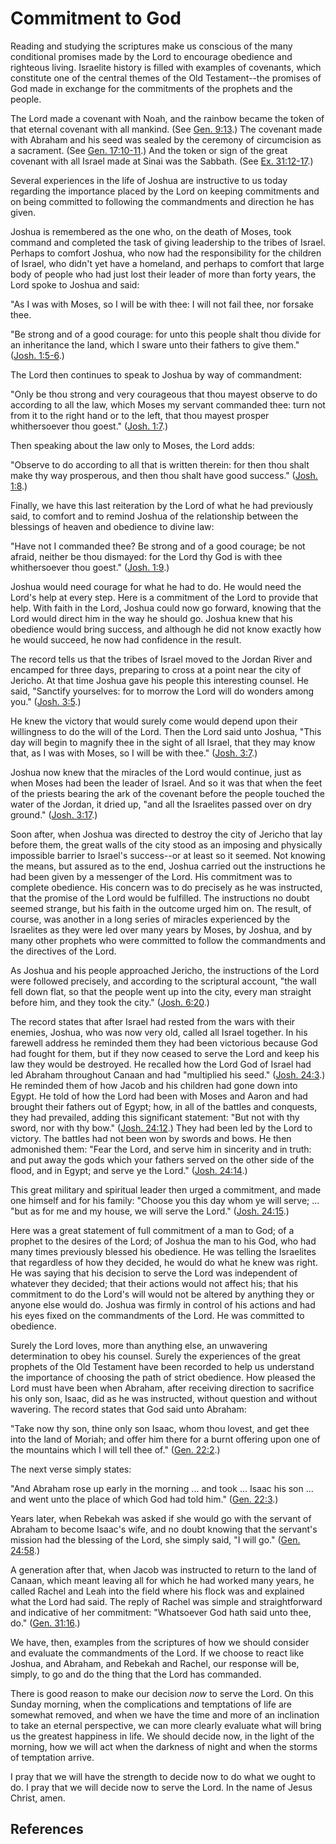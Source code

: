# Commitment to God

Reading and studying the scriptures make us conscious of the many conditional
promises made by the Lord to encourage obedience and righteous living.
Israelite history is filled with examples of covenants, which constitute one
of the central themes of the Old Testament--the promises of God made in
exchange for the commitments of the prophets and the people.

The Lord made a covenant with Noah, and the rainbow became the token of that
eternal covenant with all mankind. (See [Gen.
9:13](/scriptures/ot/gen/9.13?lang=eng#12).) The covenant made with Abraham
and his seed was sealed by the ceremony of circumcision as a sacrament. (See
[Gen. 17:10-11](/scriptures/ot/gen/17.10-11?lang=eng#9).) And the token or
sign of the great covenant with all Israel made at Sinai was the Sabbath. (See
[Ex. 31:12-17](/scriptures/ot/ex/31.12-17?lang=eng#11).)

Several experiences in the life of Joshua are instructive to us today
regarding the importance placed by the Lord on keeping commitments and on
being committed to following the commandments and direction he has given.

Joshua is remembered as the one who, on the death of Moses, took command and
completed the task of giving leadership to the tribes of Israel. Perhaps to
comfort Joshua, who now had the responsibility for the children of Israel, who
didn't yet have a homeland, and perhaps to comfort that large body of people
who had just lost their leader of more than forty years, the Lord spoke to
Joshua and said:

"As I was with Moses, so I will be with thee: I will not fail thee, nor
forsake thee.

"Be strong and of a good courage: for unto this people shalt thou divide for
an inheritance the land, which I sware unto their fathers to give them."
([Josh. 1:5-6](/scriptures/ot/josh/1.5-6?lang=eng#4).)

The Lord then continues to speak to Joshua by way of commandment:

"Only be thou strong and very courageous that thou mayest observe to do
according to all the law, which Moses my servant commanded thee: turn not from
it to the right hand or to the left, that thou mayest prosper whithersoever
thou goest." ([Josh. 1:7](/scriptures/ot/josh/1.7?lang=eng#6).)

Then speaking about the law only to Moses, the Lord adds:

"Observe to do according to all that is written therein: for then thou shalt
make thy way prosperous, and then thou shalt have good success." ([Josh.
1:8](/scriptures/ot/josh/1.8?lang=eng#7).)

Finally, we have this last reiteration by the Lord of what he had previously
said, to comfort and to remind Joshua of the relationship between the
blessings of heaven and obedience to divine law:

"Have not I commanded thee? Be strong and of a good courage; be not afraid,
neither be thou dismayed: for the Lord thy God is with thee whithersoever thou
goest." ([Josh. 1:9](/scriptures/ot/josh/1.9?lang=eng#8).)

Joshua would need courage for what he had to do. He would need the Lord's help
at every step. Here is a commitment of the Lord to provide that help. With
faith in the Lord, Joshua could now go forward, knowing that the Lord would
direct him in the way he should go. Joshua knew that his obedience would bring
success, and although he did not know exactly how he would succeed, he now had
confidence in the result.

The record tells us that the tribes of Israel moved to the Jordan River and
encamped for three days, preparing to cross at a point near the city of
Jericho. At that time Joshua gave his people this interesting counsel. He
said, "Sanctify yourselves: for to morrow the Lord will do wonders among you."
([Josh. 3:5](/scriptures/ot/josh/3.5?lang=eng#4).)

He knew the victory that would surely come would depend upon their willingness
to do the will of the Lord. Then the Lord said unto Joshua, "This day will
begin to magnify thee in the sight of all Israel, that they may know that, as
I was with Moses, so I will be with thee." ([Josh.
3:7](/scriptures/ot/josh/3.7?lang=eng#6).)

Joshua now knew that the miracles of the Lord would continue, just as when
Moses had been the leader of Israel. And so it was that when the feet of the
priests bearing the ark of the covenant before the people touched the water of
the Jordan, it dried up, "and all the Israelites passed over on dry ground."
([Josh. 3:17](/scriptures/ot/josh/3.17?lang=eng#16).)

Soon after, when Joshua was directed to destroy the city of Jericho that lay
before them, the great walls of the city stood as an imposing and physically
impossible barrier to Israel's success--or at least so it seemed. Not knowing
the means, but assured as to the end, Joshua carried out the instructions he
had been given by a messenger of the Lord. His commitment was to complete
obedience. His concern was to do precisely as he was instructed, that the
promise of the Lord would be fulfilled. The instructions no doubt seemed
strange, but his faith in the outcome urged him on. The result, of course, was
another in a long series of miracles experienced by the Israelites as they
were led over many years by Moses, by Joshua, and by many other prophets who
were committed to follow the commandments and the directives of the Lord.

As Joshua and his people approached Jericho, the instructions of the Lord were
followed precisely, and according to the scriptural account, "the waIl fell
down flat, so that the people went up into the city, every man straight before
him, and they took the city." ([Josh.
6:20](/scriptures/ot/josh/6.20?lang=eng#19).)

The record states that after Israel had rested from the wars with their
enemies, Joshua, who was now very old, called all Israel together. In his
farewell address he reminded them they had been victorious because God had
fought for them, but if they now ceased to serve the Lord and keep his law
they would be destroyed. He recalled how the Lord God of Israel had led
Abraham throughout Canaan and had "multiplied his seed." ([Josh.
24:3](/scriptures/ot/josh/24.3?lang=eng#2).) He reminded them of how Jacob and
his children had gone down into Egypt. He told of how the Lord had been with
Moses and Aaron and had brought their fathers out of Egypt; how, in all of the
battles and conquests, they had prevailed, adding this significant statement:
"But not with thy sword, nor with thy bow." ([Josh.
24:12](/scriptures/ot/josh/24.12?lang=eng#11).) They had been led by the Lord
to victory. The battles had not been won by swords and bows. He then
admonished them: "Fear the Lord, and serve him in sincerity and in truth: and
put away the gods which your fathers served on the other side of the flood,
and in Egypt; and serve ye the Lord." ([Josh.
24:14](/scriptures/ot/josh/24.14?lang=eng#13).)

This great military and spiritual leader then urged a commitment, and made one
himself and for his family: "Choose you this day whom ye will serve; ... "but as
for me and my house, we will serve the Lord." ([Josh.
24:15](/scriptures/ot/josh/24.15?lang=eng#14).)

Here was a great statement of full commitment of a man to God; of a prophet to
the desires of the Lord; of Joshua the man to his God, who had many times
previously blessed his obedience. He was telling the Israelites that
regardless of how they decided, he would do what he knew was right. He was
saying that his decision to serve the Lord was independent of whatever they
decided; that their actions would not affect his; that his commitment to do
the Lord's will would not be altered by anything they or anyone else would do.
Joshua was firmly in control of his actions and had his eyes fixed on the
commandments of the Lord. He was committed to obedience.

Surely the Lord loves, more than anything else, an unwavering determination to
obey his counsel. Surely the experiences of the great prophets of the Old
Testament have been recorded to help us understand the importance of choosing
the path of strict obedience. How pleased the Lord must have been when
Abraham, after receiving direction to sacrifice his only son, Isaac, did as he
was instructed, without question and without wavering. The record states that
God said unto Abraham:

"Take now thy son, thine only son Isaac, whom thou lovest, and get thee into
the land of Moriah; and offer him there for a burnt offering upon one of the
mountains which I will tell thee of." ([Gen.
22:2](/scriptures/ot/gen/22.2?lang=eng#1).)

The next verse simply states:

"And Abraham rose up early in the morning ... and took ... Isaac his son ... and
went unto the place of which God had told him." ([Gen.
22:3](/scriptures/ot/gen/22.3?lang=eng#2).)

Years later, when Rebekah was asked if she would go with the servant of
Abraham to become Isaac's wife, and no doubt knowing that the servant's
mission had the blessing of the Lord, she simply said, "I will go." ([Gen.
24:58](/scriptures/ot/gen/24.58?lang=eng#57).)

A generation after that, when Jacob was instructed to return to the land of
Canaan, which meant leaving all for which he had worked many years, he called
Rachel and Leah into the field where his flock was and explained what the Lord
had said. The reply of Rachel was simple and straightforward and indicative of
her commitment: "Whatsoever God hath said unto thee, do." ([Gen.
31:16](/scriptures/ot/gen/31.16?lang=eng#15).)

We have, then, examples from the scriptures of how we should consider and
evaluate the commandments of the Lord. If we choose to react like Joshua, and
Abraham, and Rebekah and Rachel, our response will be, simply, to go and do
the thing that the Lord has commanded.

There is good reason to make our decision _now_ to serve the Lord. On this
Sunday morning, when the complications and temptations of life are somewhat
removed, and when we have the time and more of an inclination to take an
eternal perspective, we can more clearly evaluate what will bring us the
greatest happiness in life. We should decide now, in the light of the morning,
how we will act when the darkness of night and when the storms of temptation
arrive.

I pray that we will have the strength to decide now to do what we ought to do.
I pray that we will decide now to serve the Lord. In the name of Jesus Christ,
amen.

## References


